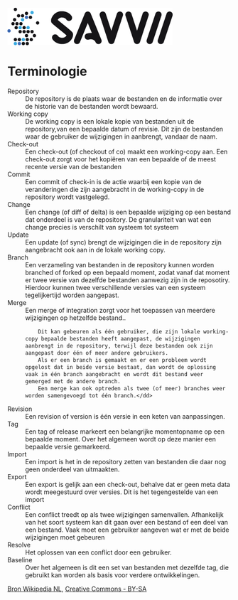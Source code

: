 ﻿![Savvii](./logo.png)

# Terminologie
<dt>Repository</dt>
    <dd>De repository is de plaats waar de bestanden en de informatie over de historie van de bestanden wordt bewaard.</dd>

<dt>Working copy</dt>
    <dd>De working copy is een lokale kopie van bestanden uit de repository,van een bepaalde datum of revisie. Dit zijn de bestanden waar de gebruiker de wijzigingen in aanbrengt, vandaar de naam.</dd>

<dt>Check-out </dt>
    <dd>Een check-out (of checkout of co) maakt een working-copy aan. Een check-out zorgt voor het kopiëren van een bepaalde of de meest recente versie van de bestanden</dd>

<dt>Commit </dt>
    <dd>Een commit of check-in is de actie waarbij een kopie van de veranderingen die zijn aangebracht in de working-copy in de repository wordt vastgelegd.</dd>

<dt>Change </dt>
    <dd>Een change (of diff of delta) is een bepaalde wijziging op een bestand dat onderdeel is van de repository. De granulariteit van wat een change precies is verschilt van systeem tot systeem</dd>

<dt>Update </dt>
    <dd>Een update (of sync) brengt de wijzigingen die in de repository zijn aangebracht ook aan in de lokale working copy.</dd>

<dt>Branch </dt>
    <dd>Een verzameling van bestanden in de repository kunnen worden branched of forked op een bepaald moment, zodat vanaf dat moment er twee versie van dezelfde bestanden aanwezig zijn in de reposotiry. Hierdoor kunnen twee verschillende versies van een systeem tegelijkertijd worden aangepast.</dd>

<dt>Merge </dt>
    <dd>Een merge of integration zorgt voor het toepassen van meerdere wijzigingen op hetzelfde bestand..

        Dit kan gebeuren als één gebruiker, die zijn lokale working-copy bepaalde bestanden heeft aangepast, de wijzigingen aanbrengt in de repository, terwijl deze bestanden ook zijn aangepast door één of meer andere gebruikers.
        Als er een branch is gemaakt en er een probleem wordt opgelost dat in beide versie bestaat, dan wordt de oplossing vaak in één branch aangebracht en wordt dit bestand weer gemerged met de andere branch.
        Een merge kan ook optreden als twee (of meer) branches weer worden samengevoegd tot één branch.</dd>

<dt>Revision </dt>
    <dd>Een revision of version is één versie in een keten van aanpassingen.</dd>

<dt>Tag </dt>
    <dd>Een tag of release markeert een belangrijke momentopname op een bepaalde moment. Over het algemeen wordt op deze manier een bepaalde versie gemarkeerd.</dd>

<dt>Import </dt>
    <dd>Een import is het in de repository zetten van bestanden die daar nog geen onderdeel van uitmaakten.</dd>

<dt>Export </dt>
    <dd>Een export is gelijk aan een check-out, behalve dat er geen meta data wordt meegestuurd over versies. Dit is het tegengestelde van een import</dd>

<dt>Conflict </dt>
    <dd>Een conflict treedt op als twee wijzigingen samenvallen. Afhankelijk van het soort systeem kan dit gaan over een bestand of een deel van een bestand. Vaak moet een gebruiker aangeven wat er met de beide wijzigingen moet gebeuren</dd>

<dt>Resolve </dt>
    <dd>Het oplossen van een conflict door een gebruiker.</dd>

<dt>Baseline </dt>
    <dd>Over het algemeen is dit een set van bestanden met dezelfde tag, die gebruikt kan worden als basis voor verdere ontwikkelingen. </dd>

[Bron Wikipedia NL](https://nl.wikipedia.org/wiki/Versiebeheersysteem), [Creative Commons - BY-SA](https://creativecommons.org/licenses/by-sa/3.0/deed.nl)
